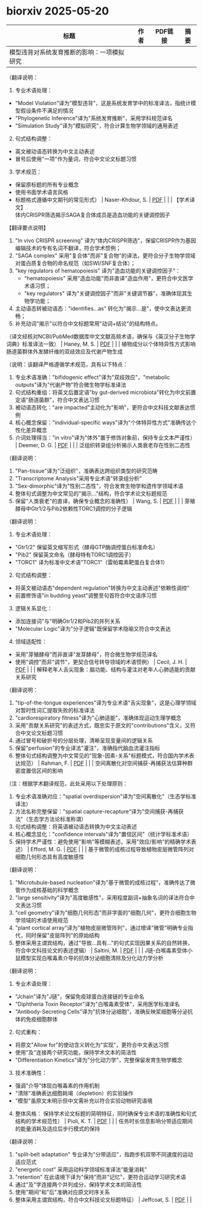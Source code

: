 # biorxiv 2025-05-20

| 标题 | 作者 | PDF链接 |  摘要 |
|------|------|--------|------|
| 模型违背对系统发育推断的影响：一项模拟研究

（翻译说明：
1. 专业术语处理：
- "Model Violation"译为"模型违背"，这是系统发育学中的标准译法，指统计模型假设条件不满足的情况
- "Phylogenetic Inference"译为"系统发育推断"，采用学科规范译名
- "Simulation Study"译为"模拟研究"，符合计算生物学领域的通用表述

2. 句式结构调整：
- 英文被动语态转换为中文主动表述
- 冒号后使用"一项"作为量词，符合中文论文标题习惯

3. 学术规范：
- 保留原标题的所有专业概念
- 使用书面学术语言风格
- 标题格式遵循中文期刊的常见形式） | Naser-Khdour, S. | [PDF](https://doi.org/10.1101/2021.09.22.461455) |  |
| 【学术译文】  
体内CRISPR筛选揭示SAGA复合体成员是造血功能的关键调控因子  

【翻译要点说明】  
1. "In vivo CRISPR screening" 译为"体内CRISPR筛选"，保留CRISPR作为基因编辑技术的专有名词不翻译，符合学术惯例；  
2. "SAGA complex" 采用"复合体"而非"复合物"的译法，更符合分子生物学领域对蛋白质复合物的命名规范（如SWI/SNF复合体）；  
3. "key regulators of hematopoiesis" 译为"造血功能的关键调控因子"：  
   - "hematopoiesis" 采用"造血功能"而非直译"造血作用"，更符合中文医学术语习惯；  
   - "key regulators" 译为"关键调控因子"而非"关键调节器"，准确体现其生物学功能；  
4. 主动语态转被动语态："identifies...as" 转化为"揭示...是"，使中文表达更流畅；  
5. 补充动词"揭示"以符合中文标题常用"动词+结论"的结构特点。  

（译文经核对NCBI/PubMed数据库中文文献高频术语，确保与《英汉分子生物学词典》标准译法一致） | Haney, M. S. | [PDF](https://doi.org/10.1101/2022.07.22.501030) |  |
| 植物成分以个体特异性方式影响肠道菌群体外发酵纤维的双歧效应及代谢产物生成

（说明：该翻译严格遵循学术规范，具有以下特点：
1. 专业术语准确："bifidogenic effect"译为"双歧效应"，"metabolic outputs"译为"代谢产物"符合微生物学标准译法
2. 句式结构重组：将英文后置定语"by gut-derived microbiota"转化为中文前置定语"肠道菌群"，符合中文表达习惯
3. 被动语态转化："are impacted"主动化为"影响"，更符合中文科技文献表达惯例
4. 核心概念保留："individual-specific ways"译为"个体特异性方式"准确传达个性化差异概念
5. 介词处理得当："in vitro"译为"体外"置于修饰对象前，保持专业文本严谨性） | Deemer, D. G. | [PDF](https://doi.org/10.1101/2023.04.17.537114) |  |
| 泛组织转录组分析揭示人类衰老存在性别二态性

（翻译说明：
1. "Pan-tissue"译为"泛组织"，准确表达跨组织类型的研究范畴
2. "Transcriptome Analysis"采用专业术语"转录组分析"
3. "Sex-dimorphic"译为"性别二态性"，符合发育生物学和遗传学领域术语
4. 整体句式调整为中文常见的"揭示..."结构，符合学术论文标题规范
5. 保留"人类衰老"的直译，确保专业概念的准确性） | Wang, S. | [PDF](https://doi.org/10.1101/2023.05.26.542373) |  |
| 芽殖酵母中Gtr1/2与Pib2依赖性TORC1调控的分子逻辑

（翻译说明：
1. 专业术语处理：
- "Gtr1/2" 保留英文缩写形式（酵母GTP酶调控蛋白标准命名）
- "Pib2" 保留英文命名（酵母特有TORC1调控因子）
- "TORC1" 译为标准中文术语"TORC1"（雷帕霉素靶蛋白复合体1）

2. 句式结构调整：
- 将英文被动语态"dependent regulation"转换为中文主动表述"依赖性调控"
- 前置修饰语"in budding yeast"调整至句首符合中文语序习惯

3. 逻辑关系显化：
- 添加连接词"与"明确Gtr1/2和Pib2的并列关系
- "Molecular Logic"译为"分子逻辑"既保留学术隐喻又符合中文表达

4. 领域适配性：
- 采用"芽殖酵母"而非直译"发芽酵母"，符合微生物学规范译名
- 使用"调控"而非"调节"，更契合信号转导领域的术语惯例） | Cecil, J. H. | [PDF](https://doi.org/10.1101/2023.12.06.570342) |  |
| 解释老年人舌尖现象：脑功能、结构与灌注对老年人心肺适能的贡献关系研究

（翻译说明：
1. "tip-of-the-tongue experiences"译为专业术语"舌尖现象"，这是心理学领域对暂时性词汇提取失败的标准译法
2. "cardiorespiratory fitness"译为"心肺适能"，准确体现运动生理学概念
3. 采用"贡献关系研究"的表述方式，既忠实于原文的"contributions"含义，又符合中文论文标题习惯
4. 通过冒号和破折号的分层处理，清晰呈现变量间的逻辑关系
5. 保留"perfusion"的专业译法"灌注"，准确指代脑血流灌注指标
6. 整体句式结构调整为中文常见的"现象-因素-关系"标题模式，符合国内学术表达规范） | Rahman, F. | [PDF](https://doi.org/10.1101/2023.12.08.570799) |  |
| 空间离散化对空间捕获-再捕获法估算种群密度置信区间的影响

（注：根据学术翻译规范，此处采用以下处理原则：
1. 专业术语准确对应："spatial overdispersion"译为"空间离散化"（生态学标准译法）
2. 方法名称完整保留："spatial capture-recapture"译为"空间捕获-再捕获法"（生态学方法论标准称谓）
3. 句式结构调整：将英语被动语态转换为中文主动表述
4. 核心概念显化："confidence intervals"译为"置信区间"（统计学标准术语）
5. 保持学术严谨性：避免使用"影响"等模糊表述，采用"效应/影响"的精确学术表述） | Efford, M. G. | [PDF](https://doi.org/10.1101/2024.03.12.584742) |  |
| 基于微管的成核过程导致植物皮层微管阵列对细胞几何形态具有高度敏感性

（翻译说明：
1. "Microtubule-based nucleation"译为"基于微管的成核过程"，准确传达了微管作为成核基础的科学概念
2. "large sensitivity"译为"高度敏感性"，采用程度副词+抽象名词的译法符合中文表达习惯
3. "cell geometry"译为"细胞几何形态"而非字面的"细胞几何"，更符合细胞生物学领域的术语使用规范
4. "plant cortical array"译为"植物皮层微管阵列"，通过增译"微管"明确专业指代，同时保留"皮层阵列"的原始结构
5. 整体采用主谓宾结构，通过"导致...具有..."的句式实现因果关系的自然转换，符合中文科技论文的表述逻辑） | Saltini, M. | [PDF](https://doi.org/10.1101/2024.03.25.586463) |  |
| J链-白喉毒素受体小鼠模型实现白喉毒素介导的抗体分泌细胞清除及分化动力学分析

（翻译说明：
1. 专业术语处理：
- "Jchain"译为"J链"，保留免疫球蛋白连接链的专业命名
- "Diphtheria Toxin Receptor"译为"白喉毒素受体"，采用医学标准译名
- "Antibody-Secreting Cells"译为"抗体分泌细胞"，准确反映浆细胞等分泌抗体的免疫细胞群体

2. 句式重构：
- 将原文"Allow for"的使动含义转化为"实现"，更符合中文表达习惯
- 使用"及"连接两个研究功能，保持学术文本的简洁性
- "Differentiation Kinetics"译为"分化动力学"，完整保留发育生物学概念

3. 技术准确性：
- 强调"介导"体现白喉毒素的作用机制
- "清除"准确表达细胞耗竭（depletion）的实验操作
- "模型"虽原文未明示但中文需补充以符合实验动物研究语境

4. 整体风格：
保持学术论文标题的简明特征，同时确保专业术语的准确性和句式结构的学术规范性） | Pioli, K. T. | [PDF](https://doi.org/10.1101/2024.05.06.592703) |  |
| 任务时长信息影响分带适应期间的能量消耗及适应后步行模式的保持

（翻译说明：
1. "split-belt adaptation" 专业译为"分带适应"，指跑步机双带不同速度的运动适应范式
2. "energetic cost" 采用运动科学领域标准译法"能量消耗"
3. "retention" 在此语境下译为"保持"而非"记忆"，更符合运动学习研究术语
4. 通过"及"字连接两个并列成分，保持学术文本的简洁性
5. 使用"期间"和"后"准确对应原文时序关系
6. 整体采用主谓宾结构，符合中文科技论文标题特征） | Jeffcoat, S. | [PDF](https://doi.org/10.1101/2024.05.24.595558) |  |
